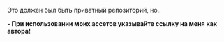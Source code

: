 Это должен был быть приватный репозиторий, но.. 

**- При использовании моих ассетов указывайте ссылку на меня как автора!**
